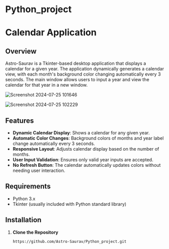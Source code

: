 # Python_project
#  Calendar Application

## Overview

Astro-Saurav is a Tkinter-based desktop application that displays a calendar for a given year. The application dynamically generates a calendar view, with each month's background color changing automatically every 3 seconds. The main window allows users to input a year and view the calendar for that year in a new window.

![Screenshot 2024-07-25 101646](https://github.com/user-attachments/assets/0a7c7525-1a26-4a2e-893c-165f25abbddc)

![Screenshot 2024-07-25 102229](https://github.com/user-attachments/assets/238a0a7b-b8c5-4775-9511-d2b46966276d)


## Features

- **Dynamic Calendar Display**: Shows a calendar for any given year.
- **Automatic Color Changes**: Background colors of months and year label change automatically every 3 seconds.
- **Responsive Layout**: Adjusts calendar display based on the number of months.
- **User Input Validation**: Ensures only valid year inputs are accepted.
- **No Refresh Button**: The calendar automatically updates colors without needing user interaction.

## Requirements

- Python 3.x
- Tkinter (usually included with Python standard library)

## Installation

1. **Clone the Repository**

   ```bash
   https://github.com/Astro-Saurav/Python_project.git



